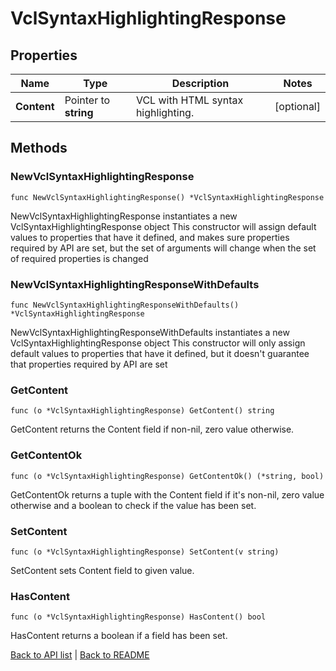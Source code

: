 # VclSyntaxHighlightingResponse

## Properties

Name | Type | Description | Notes
------------ | ------------- | ------------- | -------------
**Content** | Pointer to **string** | VCL with HTML syntax highlighting. | [optional] 

## Methods

### NewVclSyntaxHighlightingResponse

`func NewVclSyntaxHighlightingResponse() *VclSyntaxHighlightingResponse`

NewVclSyntaxHighlightingResponse instantiates a new VclSyntaxHighlightingResponse object
This constructor will assign default values to properties that have it defined,
and makes sure properties required by API are set, but the set of arguments
will change when the set of required properties is changed

### NewVclSyntaxHighlightingResponseWithDefaults

`func NewVclSyntaxHighlightingResponseWithDefaults() *VclSyntaxHighlightingResponse`

NewVclSyntaxHighlightingResponseWithDefaults instantiates a new VclSyntaxHighlightingResponse object
This constructor will only assign default values to properties that have it defined,
but it doesn't guarantee that properties required by API are set

### GetContent

`func (o *VclSyntaxHighlightingResponse) GetContent() string`

GetContent returns the Content field if non-nil, zero value otherwise.

### GetContentOk

`func (o *VclSyntaxHighlightingResponse) GetContentOk() (*string, bool)`

GetContentOk returns a tuple with the Content field if it's non-nil, zero value otherwise
and a boolean to check if the value has been set.

### SetContent

`func (o *VclSyntaxHighlightingResponse) SetContent(v string)`

SetContent sets Content field to given value.

### HasContent

`func (o *VclSyntaxHighlightingResponse) HasContent() bool`

HasContent returns a boolean if a field has been set.


[Back to API list](../README.md#documentation-for-api-endpoints) | [Back to README](../README.md)
